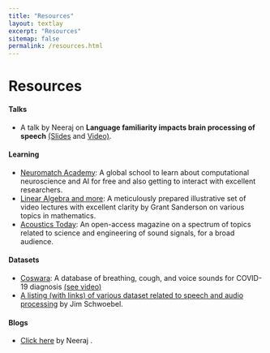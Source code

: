 ```yaml
---
title: "Resources"
layout: textlay
excerpt: "Resources"
sitemap: false
permalink: /resources.html
---
```

 
# Resources
 
#### Talks
- A talk by Neeraj on **Language familiarity impacts brain processing of speech** [(Slides](https://drive.google.com/file/d/1IHru0h9nG4e1xLWOXpG8Qbm0Xx0SBwgU/view?usp=sharing) and [Video)](https://www.youtube.com/watch?v=kb44uQ-JLCw).
 
#### Learning
- [Neuromatch Academy](https://academy.neuromatch.io/): A global school to learn about computational neuroscience and AI for free and also getting to interact with excellent researchers.
- [Linear Algebra and more](https://www.3blue1brown.com/topics/linear-algebra): A meticulously prepared illustrative set of video lectures with excellent clarity by Grant Sanderson on various topics in mathematics.
- [Acoustics Today](https://acousticstoday.org/): An open-access magazine on a spectrum of topics related to science and engineering of sound signals, for a broad audience. 
 
#### Datasets
- [Coswara](https://github.com/iiscleap/Coswara-Data): A database of breathing, cough, and voice sounds for COVID-19 diagnosis [(see video)](https://youtu.be/qjDDt1vJ4_M)
- [A listing (with links) of various dataset related to speech and audio processing](https://github.com/jim-schwoebel/voice_datasets) by Jim Schwoebel.
 
#### Blogs
- [Click here](https://neerajww.github.io/myblog/) by Neeraj .

